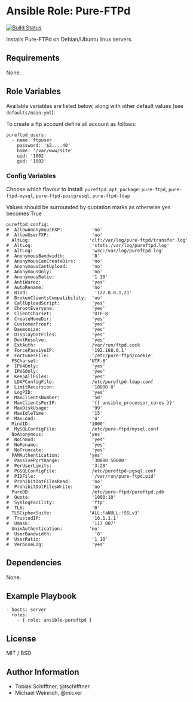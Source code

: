 # Ansible Role: Pure-FTPd

[![Build Status](https://travis-ci.org/picturemaxx/ansible-pureftpd.svg?branch=master)](https://travis-ci.org/picturemaxx/ansible-pureftpd)

Installs Pure-FTPd on Debian/Ubuntu linux servers.

## Requirements

None.

## Role Variables

Available variables are listed below, along with other default values (see `defaults/main.yml`):

To create a ftp account define all account as follows:

```
pureftpd_users:
  - name: ftpuser
    password: '$2....40'
    home: '/var/www/site'
    uid: '1002'
    gid: '1002'

```

### Config Variables

Choose which flavour to install:
`pureftpd_apt_package`: `pure-ftpd`, `pure-ftpd-mysql`, `pure-ftpd-postgresql`, `pure-ftpd-ldap`

Values should be surrounded by quotation marks as otherwise yes becomes True

```
pureftpd_config:
#  AllowAnonymousFXP:           'no'
#  AllowUserFXP:                'no'
  AltLog:                      'clf:/var/log/pure-ftpd/transfer.log'
#  AltLog:                      'stats:/var/log/pureftpd.log'
#  AltLog:                      'w3c:/var/log/pureftpd.log'
#  AnonymousBandwidth:          '8'
#  AnonymousCanCreateDirs:      'no'
#  AnonymousCantUpload:         'no'
#  AnonymousOnly:               'no'
#  AnonymousRatio:              '1 10'
#  AntiWarez:                   'yes'
#  AutoRename:                  'no'
#  Bind:                         '127.0.0.1,21'
#  BrokenClientsCompatibility:  'no'
#  CallUploadScript:            'yes'
#  ChrootEveryone:              'yes'
#  ClientCharset:               'UTF-8'
#  CreateHomeDir:               'yes'
#  CustomerProof:               'yes'
#  Daemonize:                   'yes'
#  DisplayDotFiles:             'yes'
#  DontResolve:                 'yes'
#  ExtAuth:                     /var/run/ftpd.sock
#  ForcePassiveIP:              '192.168.0.1'
#  FortunesFile:                '/etc/pure-ftpd/cookie'
  FSCharset:                   'UTF-8'
#  IPV4Only:                    'yes'
#  IPV6Only:                    'yes'
#  KeepAllFiles:                'yes'
#  LDAPConfigFile:              /etc/pureftpd-ldap.conf
#  LimitRecursion:              '10000 8'
#  LogPID:                      'yes'
#  MaxClientsNumber:            '50'
#  MaxClientsPerIP:             '{{ ansible_processor_cores }}'
#  MaxDiskUsage:                '99'
#  MaxIdleTime:                 '15'
#  MaxLoad:                     '4'
  MinUID:                      '1000'
#  MySQLConfigFile:             /etc/pure-ftpd/mysql.conf
  NoAnonymous:                 'yes'
#  NoChmod:                     'yes'
#  NoRename:                    'yes'
#  NoTruncate:                  'yes'
  PAMAuthentication:           'yes'
#  PassivePortRange:            '30000 50000'
#  PerUserLimits:               '3:20'
#  PGSQLConfigFile:             /etc/pureftpd-pgsql.conf
#  PIDFile:                     '/var/run/pure-ftpd.pid'
#  ProhibitDotFilesRead:        'no'
#  ProhibitDotFilesWrite:       'no'
  PureDB:                       /etc/pure-ftpd/pureftpd.pdb
#  Quota:                       '1000:10'
#  SyslogFacility:              'ftp'
#  TLS:                         '0'
  TLSCipherSuite:              'ALL:!aNULL:!SSLv3'
#  TrustedIP:                   '10.1.1.1'
#  Umask:                       '117 007'
  UnixAuthentication:          'no'
#  UserBandwidth:                '8'
#  UserRatio:                   '1 10'
#  VerboseLog:                  'yes'
```


## Dependencies

None.

## Example Playbook

    - hosts: server
      roles:
        - { role: ansible-pureftpd }

## License

MIT / BSD

## Author Information

 - Tobias Schifftner, @tschifftner
 - Michael Weinrich, @micxer
